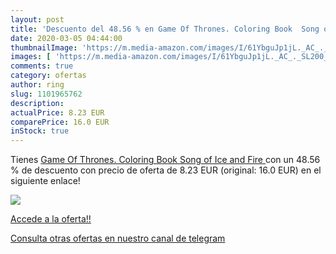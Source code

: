 ```yaml
---
layout: post
title: 'Descuento del 48.56 % en Game Of Thrones. Coloring Book  Song of '
date: 2020-03-05 04:44:00
thumbnailImage: 'https://m.media-amazon.com/images/I/61YbguJp1jL._AC_._SL200_.jpg'
images: [ 'https://m.media-amazon.com/images/I/61YbguJp1jL._AC_._SL200_.jpg' ]
comments: true
category: ofertas
author: ring
slug: 1101965762
description:
actualPrice: 8.23 EUR
comparePrice: 16.0 EUR
inStock: true
---
```


Tienes [Game Of Thrones. Coloring Book  Song of Ice and Fire ](https://www.amazon.com/dp/1101965762/?tag=redken08-20) con un 48.56 % de descuento con precio de oferta de 8.23 EUR (original: 16.0 EUR) en el siguiente enlace!

[![](https://m.media-amazon.com/images/I/61YbguJp1jL._AC_._SL200_.jpg)](https://www.amazon.com/dp/1101965762/?tag=redken08-20)

[Accede a la oferta!!](https://www.amazon.com/dp/1101965762/?tag=redken08-20)

[Consulta otras ofertas en nuestro canal de telegram](https://t.me/s/ofertas25)
